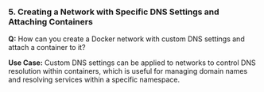 ### 5. Creating a Network with Specific DNS Settings and Attaching Containers

**Q:** How can you create a Docker network with custom DNS settings and attach a container to it?

**Use Case:** Custom DNS settings can be applied to networks to control DNS resolution within containers, which is useful for managing domain names and resolving services within a specific namespace.